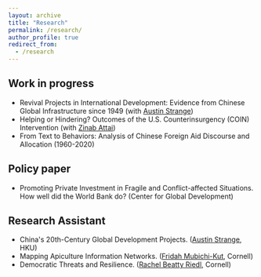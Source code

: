 ```yaml
---
layout: archive
title: "Research"
permalink: /research/
author_profile: true
redirect_from:
  - /research
---
```


## Work in progress
* Revival Projects in International Development: Evidence from Chinese Global Infrastructure since 1949 (with [Austin Strange](https://www.austinstrange.org/))
* Helping or Hindering? Outcomes of the U.S. Counterinsurgency (COIN) Intervention (with [Zinab Attai](https://hansbethehouse.cornell.edu/people/biographies/zinab-attai))
* From Text to Behaviors: Analysis of Chinese Foreign Aid Discourse and Allocation (1960-2020)  

## Policy paper
* Promoting Private Investment in Fragile and Conflict-affected Situations. How well did the World Bank do? (Center for Global Development)

## Research Assistant
* China's 20th-Century Global Development Projects. ([Austin Strange](https://www.austinstrange.org/), HKU)
* Mapping Apiculture Information Networks. ([Fridah Mubichi-Kut](https://business.cornell.edu/faculty-research/faculty/mfm96/), Cornell)
* Democratic Threats and Resilience. ([Rachel Beatty Riedl](https://government.cornell.edu/rachel-beatty-riedl), Cornell)
  
